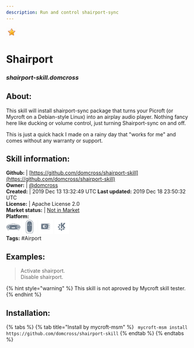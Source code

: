 ```yaml
---  
description: Run and control shairport-sync  
---  
```

![](../.gitbook/assets/star.png)  
# Shairport  
### _shairport-skill.domcross_  
## About:  
This skill will install shairport-sync package that turns your Picroft (or Mycroft on a Debian-style Linux) into an airplay audio player. Nothing fancy here like ducking or volume control, just turning Shairport-sync on and off.

This is just a quick hack I made on a rainy day that "works for me" and comes without any warranty or support.

## Skill information:  
**Github:** | [https://github.com/domcross/shairport-skill](https://github.com/domcross/shairport-skill)  
**Owner:** | [@domcross](https://github.com/domcross)  
**Created:** | 2019 Dec 13 13:32:49 UTC  **Last updated:** 2019 Dec 18 23:50:32 UTC  
**License:** | Apache License 2.0  
**Market status:** | [Not in Market](https://market.mycroft.ai/skill/)  
**Platform:**  
 ![](../.gitbook/assets/mark-1-icon.png)  ![](../.gitbook/assets/mark-2-icon.png)  ![](../.gitbook/assets/picroft-icon.png)  ![](../.gitbook/assets/kde.png)   
**Tags:** \#Airport   
## Examples:  
> Activate shairport.  
> Disable shairport.  
  
{% hint style="warning" %}
This skill is not aproved by Mycroft skill tester.
{% endhint %}
    
## Installation:  
{% tabs %}
{% tab title="Install by mycroft-msm" %}
``` mycroft-msm install https://github.com/domcross/shairport-skill```
{% endtab %}
  {% endtabs %}
  